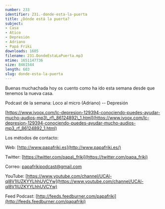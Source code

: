 ```yaml
---
number: 233
identifier: 231.-donde-esta-la-puerta
title: ¿Dónde está la puerta?
subject:
- Casa
- Atico
- Depresión
- Adriano
- Papá Friki
downloads: 1605
filename: 231.DondeEstaLaPuerta.mp3
mtime: 1651147736
size: 8461544
length: 603
slug: donde-esta-la-puerta
---
```

Buenas muchachada hoy os cuento como ha ido esta semana desde que tenemos la nueva casa.  

Podcast de la semana: Loco al micro (Adriano) -- Depresión  

[https://www.ivoox.com/lc-depresion-129394-conociendo-puedes-ayudar-mucho-audios-mp3\_rf\_86124892\_1.html](https://www.ivoox.com/lc-depresion-129394-conociendo-puedes-ayudar-mucho-audios-mp3_rf_86124892_1.html)  

Los métodos de contacto:  

Web: [http://www.papafriki.es](http://www.papafriki.es/)  

Twitter: [https://twitter.com/papa\_friki](https://twitter.com/papa_friki)

Correo: [papafrikipodcast@gmail.com](https://archive.org/details/papafrikipodast@gmail.com)

YouTube: [https://www.youtube.com/channel/UCAl-ql8V1IUZKYYLhhUVCYw](https://www.youtube.com/channel/UCAl-ql8V1IUZKYYLhhUVCYw)  

Feed Podcast: [http://feeds.feedburner.com/papafriki](http://feeds.feedburner.com/papafriki)